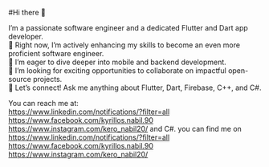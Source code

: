 #Hi there 👋 




I’m a passionate software engineer and a dedicated Flutter and Dart app developer.  
🔭 Right now, I’m actively enhancing my skills to become an even more proficient software engineer.  
🌱 I’m eager to dive deeper into mobile and backend development.  
👯 I’m looking for exciting opportunities to collaborate on impactful open-source projects.  
💬 Let’s connect! Ask me anything about Flutter, Dart, Firebase, C++, and C#.  

You can reach me at:  
https://www.linkedin.com/notifications/?filter=all https://www.facebook.com/kyrillos.nabil.90 https://www.instagram.com/kero_nabil20/ and C#.
you can find me on
https://www.linkedin.com/notifications/?filter=all https://www.facebook.com/kyrillos.nabil.90 https://www.instagram.com/kero_nabil20/
